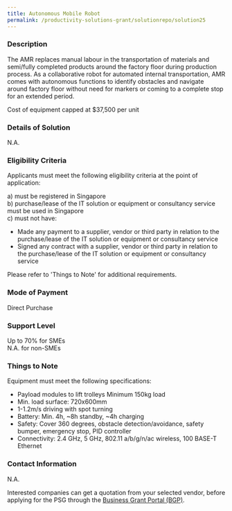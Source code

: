 ```yaml
---
title: Autonomous Mobile Robot
permalink: /productivity-solutions-grant/solutionrepo/solution25
---
```


### Description

The AMR replaces manual labour in the transportation of materials and semi/fully completed products around the factory floor during production process. As a collaborative robot for automated internal transportation, AMR comes with autonomous functions to identify obstacles and navigate around factory floor without need for markers or coming to a complete stop for an extended period. 

Cost of equipment capped at $37,500 per unit 

### Details of Solution

N.A.

### Eligibility Criteria

Applicants must meet the following eligibility criteria at the point of application:

a) must be registered in Singapore <br>
b) purchase/lease of the IT solution or equipment or consultancy service must be used in Singapore <br>
c) must not have:
- Made any payment to a supplier, vendor or third party in relation to the purchase/lease of the IT solution or equipment or consultancy service
- Signed any contract with a supplier, vendor or third party in relation to the purchase/lease of the IT solution or equipment or consultancy service

Please refer to 'Things to Note' for additional requirements.

### Mode of Payment
Direct Purchase

### Support Level
Up to 70% for SMEs <br>
N.A. for non-SMEs

### Things to Note
Equipment must meet the following specifications: 

- Payload modules to lift trolleys  Minimum 150kg load
- Min. load surface: 720x600mm
- 1-1.2m/s driving with spot turning
- Battery: Min. 4h, ~8h standby, ~4h charging
- Safety: Cover 360 degrees, obstacle detection/avoidance, safety bumper, emergency stop, PID controller
- Connectivity: 2.4 GHz, 5 GHz, 802.11 a/b/g/n/ac wireless, 100 BASE-T Ethernet


### Contact Information
N.A.

Interested companies can get a quotation from your selected vendor, before applying for the PSG through the <a target='_blank' rel='noopener' href='https://www.businessgrants.gov.sg/'>Business Grant Portal (BGP)</a>.
